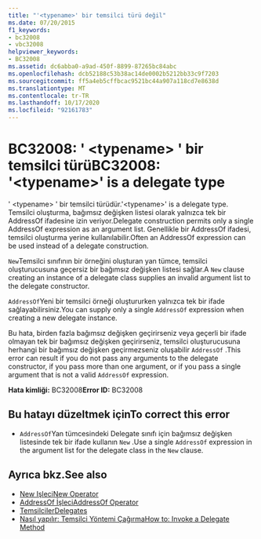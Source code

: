 ```yaml
---
title: "'<typename>' bir temsilci türü değil"
ms.date: 07/20/2015
f1_keywords:
- bc32008
- vbc32008
helpviewer_keywords:
- BC32008
ms.assetid: dc6abba0-a9ad-450f-8899-87265bc84abc
ms.openlocfilehash: dcb52188c53b38ac14de0002b5212bb33c9f7203
ms.sourcegitcommit: ff5a4eb5cffbcac9521bc44a907a118cd7e8638d
ms.translationtype: MT
ms.contentlocale: tr-TR
ms.lasthandoff: 10/17/2020
ms.locfileid: "92161783"
---
```

# <a name="bc32008-typename-is-a-delegate-type"></a><span data-ttu-id="4a2e1-102">BC32008: ' \<typename> ' bir temsilci türü</span><span class="sxs-lookup"><span data-stu-id="4a2e1-102">BC32008: '\<typename>' is a delegate type</span></span>

<span data-ttu-id="4a2e1-103">' \<typename> ' bir temsilci türüdür.</span><span class="sxs-lookup"><span data-stu-id="4a2e1-103">'\<typename>' is a delegate type.</span></span> <span data-ttu-id="4a2e1-104">Temsilci oluşturma, bağımsız değişken listesi olarak yalnızca tek bir AddressOf ifadesine izin veriyor.</span><span class="sxs-lookup"><span data-stu-id="4a2e1-104">Delegate construction permits only a single AddressOf expression as an argument list.</span></span> <span data-ttu-id="4a2e1-105">Genellikle bir AddressOf ifadesi, temsilci oluşturma yerine kullanılabilir.</span><span class="sxs-lookup"><span data-stu-id="4a2e1-105">Often an AddressOf expression can be used instead of a delegate construction.</span></span>

 <span data-ttu-id="4a2e1-106">`New`Temsilci sınıfının bir örneğini oluşturan yan tümce, temsilci oluşturucusuna geçersiz bir bağımsız değişken listesi sağlar.</span><span class="sxs-lookup"><span data-stu-id="4a2e1-106">A `New` clause creating an instance of a delegate class supplies an invalid argument list to the delegate constructor.</span></span>

 <span data-ttu-id="4a2e1-107">`AddressOf`Yeni bir temsilci örneği oluştururken yalnızca tek bir ifade sağlayabilirsiniz.</span><span class="sxs-lookup"><span data-stu-id="4a2e1-107">You can supply only a single `AddressOf` expression when creating a new delegate instance.</span></span>

 <span data-ttu-id="4a2e1-108">Bu hata, birden fazla bağımsız değişken geçirirseniz veya geçerli bir ifade olmayan tek bir bağımsız değişken geçirirseniz, temsilci oluşturucusuna herhangi bir bağımsız değişken geçirmezseniz oluşabilir `AddressOf` .</span><span class="sxs-lookup"><span data-stu-id="4a2e1-108">This error can result if you do not pass any arguments to the delegate constructor, if you pass more than one argument, or if you pass a single argument that is not a valid `AddressOf` expression.</span></span>

 <span data-ttu-id="4a2e1-109">**Hata kimliği:** BC32008</span><span class="sxs-lookup"><span data-stu-id="4a2e1-109">**Error ID:** BC32008</span></span>

## <a name="to-correct-this-error"></a><span data-ttu-id="4a2e1-110">Bu hatayı düzeltmek için</span><span class="sxs-lookup"><span data-stu-id="4a2e1-110">To correct this error</span></span>

- <span data-ttu-id="4a2e1-111">`AddressOf`Yan tümcesindeki Delegate sınıfı için bağımsız değişken listesinde tek bir ifade kullanın `New` .</span><span class="sxs-lookup"><span data-stu-id="4a2e1-111">Use a single `AddressOf` expression in the argument list for the delegate class in the `New` clause.</span></span>

## <a name="see-also"></a><span data-ttu-id="4a2e1-112">Ayrıca bkz.</span><span class="sxs-lookup"><span data-stu-id="4a2e1-112">See also</span></span>

- [<span data-ttu-id="4a2e1-113">New Işleci</span><span class="sxs-lookup"><span data-stu-id="4a2e1-113">New Operator</span></span>](../operators/new-operator.md)
- [<span data-ttu-id="4a2e1-114">AddressOf İşleci</span><span class="sxs-lookup"><span data-stu-id="4a2e1-114">AddressOf Operator</span></span>](../operators/addressof-operator.md)
- [<span data-ttu-id="4a2e1-115">Temsilciler</span><span class="sxs-lookup"><span data-stu-id="4a2e1-115">Delegates</span></span>](../../programming-guide/language-features/delegates/index.md)
- [<span data-ttu-id="4a2e1-116">Nasıl yapılır: Temsilci Yöntemi Çağırma</span><span class="sxs-lookup"><span data-stu-id="4a2e1-116">How to: Invoke a Delegate Method</span></span>](../../programming-guide/language-features/delegates/how-to-invoke-a-delegate-method.md)
